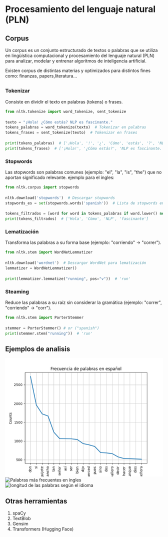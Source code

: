 
# Procesamiento del lenguaje natural (PLN)

## Corpus

Un corpus es un conjunto estructurado de textos o palabras
que se utiliza en lingüística computacional y procesamiento
del lenguaje natural (PLN) para analizar, modelar y entrenar
algoritmos de inteligencia artificial.

Existen corpus de distintas materias y optimizados para distintos fines como: finanzas, papers,literatura...

##
### Tokenizar

Consiste en dividir el texto en palabras (tokens) o frases.

```python
from nltk.tokenize import word_tokenize, sent_tokenize

texto = "¡Hola! ¿Cómo estás? NLP es fascinante."
tokens_palabras = word_tokenize(texto)  # Tokenizar en palabras
tokens_frases = sent_tokenize(texto)  # Tokenizar en frases

print(tokens_palabras)  # ['¡Hola', '!', '¿', 'Cómo', 'estás', '?', 'NLP', 'es', 'fascinante', '.']
print(tokens_frases)  # ['¡Hola!', '¿Cómo estás?', 'NLP es fascinante.']
```

### Stopwords

Las stopwords son palabras comunes (ejemplo: "el", "la", "is", "the") que no aportan significado relevante.
ejemplo para el ingles:

```python
from nltk.corpus import stopwords

nltk.download('stopwords')  # Descargar stopwords
stopwords_es = set(stopwords.words('spanish'))  # Lista de stopwords en español

tokens_filtrados = [word for word in tokens_palabras if word.lower() not in stopwords_es and word.isalpha()]
print(tokens_filtrados)  # ['Hola', 'Cómo', 'NLP', 'fascinante']
```

### Lematización

Transforma las palabras a su forma base (ejemplo: "corriendo" → "correr").

```python
from nltk.stem import WordNetLemmatizer

nltk.download('wordnet')  # Descargar WordNet para lematización
lemmatizer = WordNetLemmatizer()

print(lemmatizer.lemmatize("running", pos="v"))  # 'run'
```

### Steaming

Reduce las palabras a su raíz sin considerar la gramática (ejemplo: "correr", "corriendo" → "corr").

```python
from nltk.stem import PorterStemmer

stemmer = PorterStemmer() # or ("spanish")
print(stemmer.stem("running"))  # 'run'
```

## Ejemplos de analisis
![Palabras más frecuentes en español](imgs/Español.png)
![Palabras más frecuentes en ingles](imgs/Ingles.png)
![longitud de las palabras según el idioma](imgs/Longitud.png)

## Otras herramientas

1. spaCy
2. TextBlob
3. Gensim
4. Transformers (Hugging Face)
